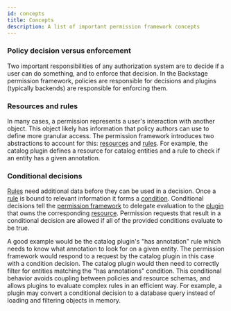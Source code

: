 ```yaml
---
id: concepts
title: Concepts
description: A list of important permission framework concepts
---
```


### Policy decision versus enforcement

Two important responsibilities of any authorization system are to decide if a user can do something, and to enforce that decision. In the Backstage permission framework, policies are responsible for decisions and plugins (typically backends) are responsible for enforcing them.

### Resources and rules

In many cases, a permission represents a user's interaction with another object. This object likely has information that policy authors can use to define more granular access. The permission framework introduces two abstractions to account for this: [resources](../references/glossary.md#resource-permission-plugin) and [rules](../references/glossary.md#rule-permission-plugin). For example, the catalog plugin defines a resource for catalog entities and a rule to check if an entity has a given annotation.

### Conditional decisions

[Rules](../references/glossary.md#rule-permission-plugin) need additional data before they can be used in a decision. Once a [rule](../references/glossary.md#rule-permission-plugin) is bound to relevant information it forms a [condition](../references/glossary.md#condition-permission-plugin). Conditional decisions tell the [permission framework](#permission) to delegate evaluation to the [plugin](#plugin) that owns the corresponding [resource](#resource-permission-plugin). Permission requests that result in a conditional decision are allowed if all of the provided conditions evaluate to be true.

A good example would be the catalog plugin's "has annotation" rule which needs to know what annotation to look for on a given entity. The permission framework would respond to a request by the catalog plugin in this case with a condition decision. The catalog plugin would then need to correctly filter for entities matching the "has annotations" condition. This conditional behavior avoids coupling between policies and resource schemas, and allows plugins to evaluate complex rules in an efficient way. For example, a plugin may convert a conditional decision to a database query instead of loading and filtering objects in memory.

